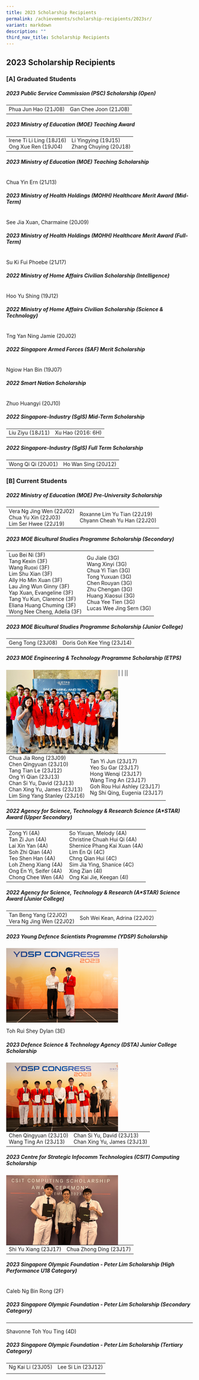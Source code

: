```yaml
---
title: 2023 Scholarship Recipients
permalink: /achievements/scholarship-recipients/2023sr/
variant: markdown
description: ""
third_nav_title: Scholarship Recipients
---
```

## 2023 Scholarship Recipients

### [A] Graduated Students

##### 2023 Public Service Commission (PSC) Scholarship (Open)
|  |  |
|---|---|
| Phua Jun Hao (21J08) | Gan Chee Joon (21J08) |  
  
##### 2023 Ministry of Education (MOE) Teaching Award  
|  |  |
|---|---|
| Irene Ti Li Ling (18J16) <br> Ong Xue Ren (19J04) |  Li Yingying (19J15) <br> Zhang Chuying (20J18) |  
  
##### 2023 Ministry of Education (MOE) Teaching Scholarship 
|  |
|---|
Chua Yin Ern (21J13)  
  
##### 2023 Ministry of Health Holdings (MOHH) Healthcare Merit Award (Mid-Term)
|  |
|---|
See Jia Xuan, Charmaine (20J09)  
  
##### 2023 Ministry of Health Holdings (MOHH) Healthcare Merit Award (Full-Term)
|  |
|---|
Su Ki Fui Phoebe (21J17)  
  
##### 2022 Ministry of Home Affairs Civilian Scholarship (Intelligence) 
|  |
|---|
Hoo Yu Shing (19J12)  
  
##### 2022 Ministry of Home Affairs Civilian Scholarship (Science &amp; Technology)
|  |
|---|
Tng Yan Ning Jamie (20J02)  
  
##### 2022 Singapore Armed Forces (SAF) Merit Scholarship
|  |
|---|
Ngiow Han Bin (19J07)  
  
##### 2022 Smart Nation Scholarship
|  |
|---|
Zhuo Huangyi (20J10)  
  
##### 2022 Singapore-Industry (SgIS) Mid-Term Scholarship
|  |  |
|---|---|
| Liu Ziyu (18J11) | Xu Hao (2016: 6H) |  
  
##### 2022 Singapore-Industry (SgIS) Full Term Scholarship
|  |  |
|---|---|
| Wong Qi Qi (20J01) | Ho Wan Sing (20J12) |

### [B] Current Students

##### 2022 Ministry of Education (MOE) Pre-University Scholarship  
|  |  |
|---|---|
| Vera Ng Jing Wen (22J02) <br> Chua Yu Xin (22J03) <br> Lim Ser Hwee (22J19) <br> | Roxanne Lim Yu Tian (22J19) <br> Chyann Cheah Yu Han (22J20) <br> |

##### 2023 MOE Bicultural Studies Programme Scholarship (Secondary)  
|  |  |
|---|---|
| Luo Bei Ni (3F) <br> Tang Kexin (3F) <br> Wang Ruoxi (3F) <br> Lim Shu Xian (3F) <br> Ally Ho Min Xuan (3F) <br> Lau Jing Wun Ginny (3F) <br> Yap Xuan, Evangeline (3F) <br> Tang Yu Kun, Clarence (3F) <br> Eliana Huang Chuming (3F) <br> Wong Nee Cheng, Adelia (3F) <br> | Gu Jiale (3G) <br> Wang Xinyi (3G) <br> Chua Yi Tian (3G) <br> Tong Yuxuan (3G) <br> Chen Rouyan (3G) <br> Zhu Chengan (3G) <br> Huang Xiaosui (3G) <br> Chua Yee Tien (3G) <br> Lucas Wee Jing Sern (3G) <br> |  
  
##### 2023 MOE Bicultural Studies Programme Scholarship (Junior College)  
|  |  |
|---|---|
| Geng Tong (23J08) | Doris Goh Kee Ying (23J14) |

##### 2023 MOE Engineering &amp; Technology Programme Scholarship (ETPS)

|  |
|<img src="/images/2023/Achievements/2023_MOE_ETPS.JPG" style="width:60%" align="left">|
<br>
<br>

|  |  |
|---|---|
| Chua Jia Rong (23J09) <br> Chen Qingyuan (23J10) <br> Tang Tian Le (23J12) <br> Ong Yi Qian (23J13) <br> Chan Si Yu, David (23J13) <br> Chan Xing Yu, James (23J13) <br> Lim Sing Yang Stanley (23J16) <br> | Tan Yi Jun (23J17) <br> Yeo Su Gar (23J17) <br> Hong Wenqi (23J17) <br> Wang Ting An (23J17) <br> Goh Rou Hui Ashley (23J17) <br> Ng Shi Qing, Eugenia (23J17) <br> |

##### 2022 Agency for Science, Technology &amp; Research Science (A*STAR) Award (Upper Secondary)

|  |  |
|---|---|
| Zong Yi (4A) <br> Tan Zi Jun (4A) <br> Lai Xin Yan (4A) <br> Soh Zhi Qian (4A) <br> Teo Shen Han (4A) <br> Loh Zheng Xiang (4A) <br> Ong En Yi, Seifer (4A) <br> Chong Chee Wen (4A) <br> | So Yixuan, Melody (4A) <br> Christine Chuah Hui Qi (4A) <br> Shernice Phang Kai Xuan (4A) <br> Lim En Qi (4C) <br> Chng Qian Hui (4C) <br> Sim Jia Ying, Shanice (4C) <br> Xing Zian (4I) <br> Ong Kai Jie, Keegan (4I) <br>|

##### 2022 Agency for Science, Technology &amp; Research (A*STAR) Science Award (Junior College)
|  |  |
|---|---|
| Tan Beng Yang (22J02) <br> Vera Ng Jing Wen (22J02) <br> | Soh Wei Kean, Adrina (22J02) <br>|

##### 2023 Young Defence Scientists Programme (YDSP) Scholarship

<img src="/images/2023/Achievements/2023_YDSP_Scholarship.jpg" style="width:60%" align="left">

|  |
|---|
Toh Rui Shey Dylan (3E)

##### 2023 Defence Science &amp; Technology Agency (DSTA) Junior College Scholarship

<img src="/images/2023/Achievements/2023_DSTA_Scholarship.jpg" style="width:60%" align="left">

|  |  |
|---|---|
| Chen Qingyuan (23J10) <br> Wang Ting An (23J13) <br> | Chan Si Yu, David (23J13) <br> Chan Xing Yu, James (23J13) <br> |

##### 2023 Centre for Strategic Infocomm Technologies (CSIT) Computing Scholarship

<img src="/images/2023/Achievements/2023_CSIT_Scholarship.JPG" style="width:60%" align="left">

|  |  |
|---|---|
| Shi Yu Xiang (23J17) <br> | Chua Zhong Ding (23J17) <br>|

##### 2023 Singapore Olympic Foundation - Peter Lim Scholarship (High Performance U18 Category)  
|  |
|---|
Caleb Ng Bin Rong (2F)

##### 2023 Singapore Olympic Foundation - Peter Lim Scholarship (Secondary Category)  
---
Shavonne Toh You Ting (4D)  
  
##### 2023 Singapore Olympic Foundation - Peter Lim Scholarship (Tertiary Category)  
|  |  |
|---|---|
| Ng Kai Li (23J05) <br> | Lee Si Lin (23J12) <br> |
|  |  |